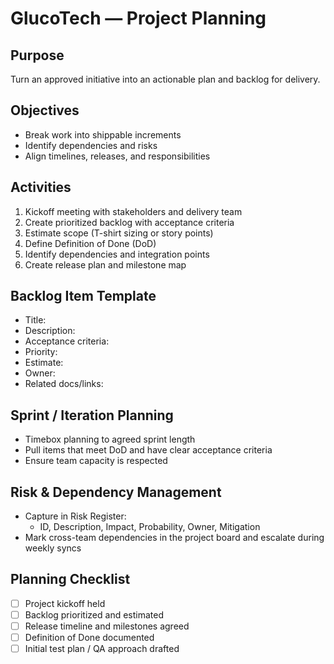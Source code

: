 # GlucoTech — Project Planning

## Purpose
Turn an approved initiative into an actionable plan and backlog for delivery.

## Objectives
- Break work into shippable increments
- Identify dependencies and risks
- Align timelines, releases, and responsibilities

## Activities
1. Kickoff meeting with stakeholders and delivery team
2. Create prioritized backlog with acceptance criteria
3. Estimate scope (T-shirt sizing or story points)
4. Define Definition of Done (DoD)
5. Identify dependencies and integration points
6. Create release plan and milestone map

## Backlog Item Template
- Title:
- Description:
- Acceptance criteria:
- Priority:
- Estimate:
- Owner:
- Related docs/links:

## Sprint / Iteration Planning
- Timebox planning to agreed sprint length
- Pull items that meet DoD and have clear acceptance criteria
- Ensure team capacity is respected

## Risk & Dependency Management
- Capture in Risk Register:
  - ID, Description, Impact, Probability, Owner, Mitigation
- Mark cross-team dependencies in the project board and escalate during weekly syncs

## Planning Checklist
- [ ] Project kickoff held
- [ ] Backlog prioritized and estimated
- [ ] Release timeline and milestones agreed
- [ ] Definition of Done documented
- [ ] Initial test plan / QA approach drafted

